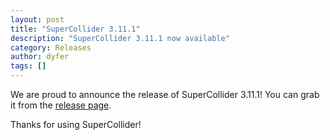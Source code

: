 ```yaml
---
layout: post
title: "SuperCollider 3.11.1"
description: "SuperCollider 3.11.1 now available"
category: Releases
author: dyfer
tags: []
---
```


We are proud to announce the release of SuperCollider 3.11.1! You can grab it from the [release page](https://github.com/supercollider/supercollider/releases/tag/Version-3.11.1).

Thanks for using SuperCollider!
